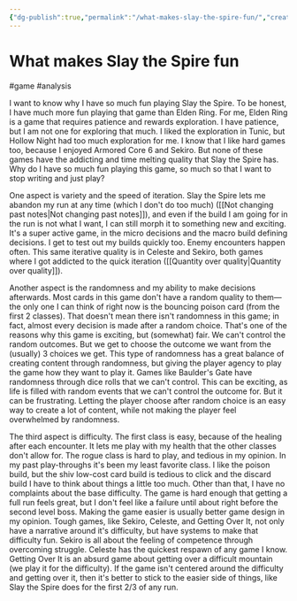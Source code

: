 ```yaml
---
{"dg-publish":true,"permalink":"/what-makes-slay-the-spire-fun/","created":"2024-01-31T22:17:30.332+09:00","updated":"2024-01-31T22:38:15.773+09:00"}
---
```


# What makes Slay the Spire fun

#game #analysis

I want to know why I have so much fun playing Slay the Spire. To be honest, I have much more fun playing that game than Elden Ring. For me, Elden Ring is a game that requires patience and rewards exploration. I have patience, but I am not one for exploring that much. I liked the exploration in Tunic, but Hollow Night had too much exploration for me. I know that I like hard games too, because I enjoyed Armored Core 6 and Sekiro. But none of these games have the addicting and time melting quality that Slay the Spire has. Why do I have so much fun playing this game, so much so that I want to stop writing and just play?

One aspect is variety and the speed of iteration. Slay the Spire lets me abandon my run at any time (which I don't do too much) ([[Not changing past notes\|Not changing past notes]]), and even if the build I am going for in the run is not what I want, I can still morph it to something new and exciting. It's a super active game, in the micro decisions and the macro build defining decisions. I get to test out my builds quickly too. Enemy encounters happen often. This same iterative quality is in Celeste and Sekiro, both games where I got addicted to the quick iteration ([[Quantity over quality\|Quantity over quality]]).

Another aspect is the randomness and my ability to make decisions afterwards. Most cards in this game don't have a random quality to them—the only one I can think of right now is the bouncing poison card (from the first 2 classes). That doesn't mean there isn't randomness in this game; in fact, almost every decision is made after a random choice. That's one of the reasons why this game is exciting, but (somewhat) fair. We can't control the random outcomes. But we get to choose the outcome we want from the (usually) 3 choices we get. This type of randomness has a great balance of creating content through randomness, but giving the player agency to play the game how they want to play it. Games like Baulder's Gate have randomness through dice rolls that we can't control. This can be exciting, as life is filled with random events that we can't control the outcome for. But it can be frustrating. Letting the player choose after random choice is an easy way to create a lot of content, while not making the player feel overwhelmed by randomness.

The third aspect is difficulty. The first class is easy, because of the healing after each encounter. It lets me play with my health that the other classes don't allow for. The rogue class is hard to play, and tedious in my opinion. In my past play-throughs it's been my least favorite class. I like the poison build, but the shiv low-cost card build is tedious to click and the discard build I have to think about things a little too much. Other than that, I have no complaints about the base difficulty. The game is hard enough that getting a full run feels great, but I don't feel like a failure until about right before the second level boss. Making the game easier is usually better game design in my opinion. Tough games, like Sekiro, Celeste, and Getting Over It, not only have a narrative around it's difficulty, but have systems to make that difficulty fun. Sekiro is all about the feeling of competence through overcoming struggle. Celeste has the quickest respawn of any game I know. Getting Over It is an absurd game about getting over a difficult mountain (we play it for the difficulty). If the game isn't centered around the difficulty and getting over it, then it's better to stick to the easier side of things, like Slay the Spire does for the first 2/3 of any run.
